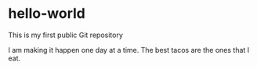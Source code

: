 # hello-world
This is my first public Git repository


I am making it happen one day at a time.  The best tacos are the ones that I eat. 
